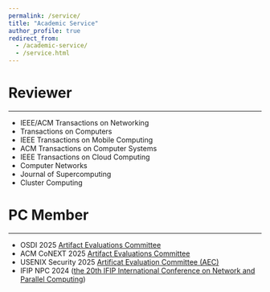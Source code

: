 ```yaml
---
permalink: /service/
title: "Academic Service"
author_profile: true
redirect_from: 
  - /academic-service/
  - /service.html
---
```


Reviewer
======
---
- IEEE/ACM Transactions on Networking
- Transactions on Computers
- IEEE Transactions on Mobile Computing
- ACM Transactions on Computer Systems
- IEEE Transactions on Cloud Computing
- Computer Networks
- Journal of Supercomputing
- Cluster Computing


PC Member
======
---
- OSDI 2025 [Artifact Evaluations Committee](https://www.usenix.org/conference/osdi25/call-for-artifacts)
- ACM CoNEXT 2025 [Artifact Evaluations Committee](https://conferences.sigcomm.org/co-next/2025/#!/artifact-committee)
- USENIX Security 2025 [Artificat Evaluation Committee (AEC)](https://www.usenix.org/conference/usenixsecurity25/call-for-artifacts)  
- IFIP NPC 2024 ([the 20th IFIP International Conference on Network and Parallel Computing](https://www.npc-conference.com/#/npc2024/committees))

